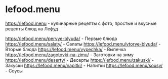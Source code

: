 # lefood.menu
https://lefood.menu - кулинарные рецепты с фото, простые и вкусные рецепты блюд на Лефуд

https://lefood.menu/pervye-blyuda/ - Первые блюда
https://lefood.menu/salaty/ - Салаты
https://lefood.menu/vtorye-blyuda/ - Вторые блюда
https://lefood.menu/vypechka/ - Выпечка
https://lefood.menu/zagotovki-na-zimu/ - Заготовки на зиму
https://lefood.menu/deserty/ - Десерты
https://lefood.menu/zakuski/ - Закуски
https://lefood.menu/napitki/ - Напитки
https://lefood.menu/sousy/ - Соусы
